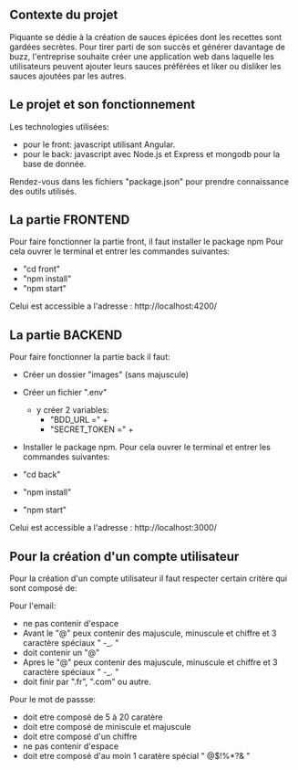 ## Contexte du projet

Piquante se dédie à la création de sauces épicées dont les recettes sont gardées
secrètes. Pour tirer parti de son succès et générer davantage de buzz, l'entreprise
souhaite créer une application web dans laquelle les utilisateurs peuvent ajouter
leurs sauces préférées et liker ou disliker les sauces ajoutées par les autres.

## Le projet et son fonctionnement

Les technologies utilisées:
- pour le front: javascript utilisant Angular.
- pour le back: javascript avec Node.js et Express et mongodb pour la base de donnée.


Rendez-vous dans les fichiers "package.json" pour prendre connaissance des outils utilisés.

## La partie FRONTEND

Pour faire fonctionner la partie front, il faut installer le package npm
Pour cela ouvrer le terminal et entrer les commandes suivantes:

- "cd front"
- "npm install"
- "npm start"

Celui est accessible a l'adresse : http://localhost:4200/

## La partie BACKEND

Pour faire fonctionner la partie back il faut:
- Créer un dossier "images" (sans majuscule)
- Créer un fichier ".env"
    - y créer 2 variables: 
        - "BDD_URL =" + <!-- votre lien mongodb pour la base de donnée de l'application -->
        - "SECRET_TOKEN =" + <!-- une valeur en guise de clé secrète --> 
- Installer le package npm.
Pour cela ouvrer le terminal et entrer les commandes suivantes:

- "cd back"
- "npm install"
- "npm start"

Celui est accessible a l'adresse : http://localhost:3000/

## Pour la création d'un compte utilisateur

Pour la création d'un compte utilisateur il faut respecter certain critère qui sont composé de:

Pour l'email:
- ne pas contenir d'espace
- Avant le "@" peux contenir des majuscule, minuscule et chiffre et 3 caractère spéciaux " -_. "
- doit contenir un "@"
- Apres le "@" peux contenir des majuscule, minuscule et chiffre et 3 caractère spéciaux " -_. "
- doit finir par ".fr", ".com" ou autre.

Pour le mot de passse:
- doit etre composé de 5 à 20 caratère
- doit etre composé de miniscule et majuscule
- doit etre composé d'un chiffre
- ne pas contenir d'espace
- doit etre composé d'au moin 1 caratère spécial " @$!%*?& "